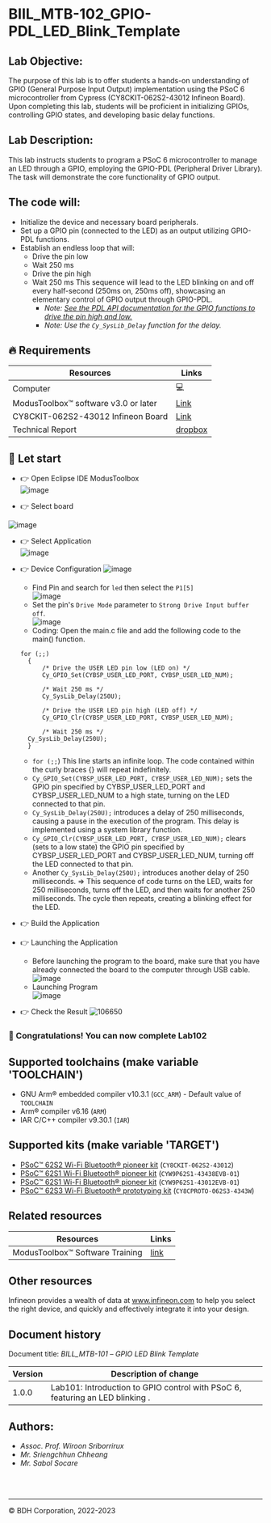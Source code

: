 # BIIL_MTB-102_GPIO-PDL_LED_Blink_Template
## Lab Objective:
The purpose of this lab is to offer students a hands-on understanding of GPIO (General Purpose Input Output) implementation using the PSoC 6 microcontroller from Cypress (CY8CKIT-062S2-43012 Infineon Board). Upon completing this lab, students will be proficient in initializing GPIOs, controlling GPIO states, and developing basic delay functions.

## Lab Description:
This lab instructs students to program a PSoC 6 microcontroller to manage an LED through a GPIO, employing the GPIO-PDL (Peripheral Driver Library). The task will demonstrate the core functionality of GPIO output.

## The code will:
- Initialize the device and necessary board peripherals.
- Set up a GPIO pin (connected to the LED) as an output utilizing GPIO-PDL functions.
- Establish an endless loop that will:
  - Drive the pin low
  - Wait 250 ms
  - Drive the pin high
  - Wait 250 ms
This sequence will lead to the LED blinking on and off every half-second (250ms on, 250ms off), showcasing an elementary control of GPIO output through GPIO-PDL.
    - *Note: [See the PDL API documentation for the GPIO functions to drive the pin high and low.](https://infineon.github.io/mtb-hal-cat1/html/group__group__hal__gpio.html#nested-classes)*
    - *Note: Use the `Cy_SysLib_Delay` function for the delay.*

## 🔥 Requirements
| Resources                                  | Links                                                                                                  |
|--------------------------------------------|--------------------------------------------------------------------------------------------------------|
| Computer                                   | 💻                                                                                                    |
| ModusToolbox™ software v3.0 or later       | [Link](https://www.infineon.com/modustoolbox)                                                         |
| CY8CKIT-062S2-43012 Infineon Board         | [Link](https://github.com/Advance-Innovation-Centre-AIC/BIIL_MTB-100_Hello_World_and_LED_Blinking_Programming_Template/assets/88732241/0215501d-b774-4045-8e64-ef49e28d8404) |
| Technical Report | [dropbox](https://www.dropbox.com/scl/fi/amaxc94pte0ut2i1r5ewx/Technical-Report-Lab00.paper?rlkey=b3xm3vrerz9xgv1glb30cvy9z&dl=0)

## 🚩 Let start
- 👉  Open Eclipse IDE ModusToolbox               
![image](https://github.com/Advance-Innovation-Centre-AIC/BIIL_MTB-100_Hello_World_and_LED_Blinking_Programming_Template/assets/88732241/276b5ee3-7752-488c-baa7-3b55f6615b27)                 

- 👉  Select board  
  
![image](https://github.com/Advance-Innovation-Centre-AIC/BIIL_MTB-100_Hello_World_and_LED_Blinking_Programming_Template/assets/88732241/df637b74-1bee-4c0c-9bdc-4b70d7f0cee8)

- 👉  Select Application      
![image](https://github.com/Advance-Innovation-Centre-AIC/BIIL_MTB-102_GPIO-PDL_LED_Blink_Template/assets/88732241/662a9e38-6f1b-4558-b8b7-49ed8cc1d42b)

- 👉  Device Configuration
  ![image](https://github.com/Advance-Innovation-Centre-AIC/BIIL_MTB-102_GPIO-PDL_LED_Blink_Template/assets/88732241/778447ee-6e93-4b91-a038-be23573b82f4)
  - Find Pin and search for `led` then select the `P1[5]`      
    ![image](https://github.com/Advance-Innovation-Centre-AIC/BIIL_MTB-102_GPIO-PDL_LED_Blink_Template/assets/88732241/5f516394-f05e-43e3-b0f7-2eb7daf2d8a6)
  -  Set the pin's `Drive Mode` parameter to `Strong Drive Input buffer off`.      
![image](https://github.com/Advance-Innovation-Centre-AIC/BIIL_MTB-102_GPIO-PDL_LED_Blink_Template/assets/88732241/a3fe848a-4396-4788-8ead-0afce0b0ddbd)
  - Coding: Open the main.c file and add the following code to the main() function.
  ```
  for (;;)
    {
        /* Drive the USER LED pin low (LED on) */
      	Cy_GPIO_Set(CYBSP_USER_LED_PORT, CYBSP_USER_LED_NUM);
      
        /* Wait 250 ms */
    	Cy_SysLib_Delay(250U);
    
        /* Drive the USER LED pin high (LED off) */
    	Cy_GPIO_Clr(CYBSP_USER_LED_PORT, CYBSP_USER_LED_NUM);
    
        /* Wait 250 ms */
	Cy_SysLib_Delay(250U);
    }
  ```
    - `for (;;`) This line starts an infinite loop. The code contained within the curly braces {} will repeat indefinitely.
    - `Cy_GPIO_Set(CYBSP_USER_LED_PORT, CYBSP_USER_LED_NUM);` sets the GPIO pin specified by CYBSP_USER_LED_PORT and CYBSP_USER_LED_NUM to a high state, turning on the LED connected to that pin.
    - `Cy_SysLib_Delay(250U);` introduces a delay of 250 milliseconds, causing a pause in the execution of the program. This delay is implemented using a system library function.
    - `Cy_GPIO_Clr(CYBSP_USER_LED_PORT, CYBSP_USER_LED_NUM);` clears (sets to a low state) the GPIO pin specified by CYBSP_USER_LED_PORT and CYBSP_USER_LED_NUM, turning off the LED connected to that pin.
    - Another `Cy_SysLib_Delay(250U);` introduces another delay of 250 milliseconds.
=> This sequence of code turns on the LED, waits for 250 milliseconds, turns off the LED, and then waits for another 250 milliseconds. The cycle then repeats, creating a blinking effect for the LED.
- 👉  Build the Application
- 👉  Launching the Application
    - Before launching the program to the board, make sure that you have already connected the board to the computer through USB cable.        
![image](https://github.com/Advance-Innovation-Centre-AIC/BIIL_MTB-100_Hello_World_and_LED_Blinking_Programming_Template/assets/88732241/7a6bb6ef-cb63-4613-98a1-42f9617ad724)
  - Launching Program    
    ![image](https://github.com/Advance-Innovation-Centre-AIC/BIIL_MTB-102_GPIO-PDL_LED_Blink_Template/assets/88732241/efee18cb-0e32-4d4e-93d1-6dd0ee609140)

- 👉  Check the Result
  ![106650](https://github.com/Advance-Innovation-Centre-AIC/BIIL_MTB-102_GPIO-PDL_LED_Blink_Template/assets/88732241/7d1bbd14-4157-4f9c-823d-e8f147dfea2e)


### 🎉  Congratulations! You can now complete Lab102

## Supported toolchains (make variable 'TOOLCHAIN')

- GNU Arm&reg; embedded compiler v10.3.1 (`GCC_ARM`) - Default value of `TOOLCHAIN`
- Arm&reg; compiler v6.16 (`ARM`)
- IAR C/C++ compiler v9.30.1 (`IAR`)

## Supported kits (make variable 'TARGET')

- [PSoC&trade; 62S2 Wi-Fi Bluetooth&reg; pioneer kit](https://www.infineon.com/CY8CKIT-062S2-43012) (`CY8CKIT-062S2-43012`)
- [PSoC&trade; 62S1 Wi-Fi Bluetooth&reg; pioneer kit](https://www.infineon.com/CYW9P62S1-43438EVB-01) (`CYW9P62S1-43438EVB-01`)
- [PSoC&trade; 62S1 Wi-Fi Bluetooth&reg; pioneer kit](https://www.infineon.com/CYW9P62S1-43012EVB-01) (`CYW9P62S1-43012EVB-01`)
- [PSoC&trade; 62S3 Wi-Fi Bluetooth&reg; prototyping kit](https://www.infineon.com/CY8CPROTO-062S3-4343W) (`CY8CPROTO-062S3-4343W`)


## Related resources
Resources  | Links
-----------|----------------------------------
ModusToolbox™ Software Training | [link](https://www.dropbox.com/sh/waj898o4o8eccx0/AAB3hBBaIQo2OvJ5-fubGJIha/training-modustoolbox-level1-getting-started-master/Manual/Ch2-Tools.pdf?dl=0)



## Other resources

Infineon provides a wealth of data at www.infineon.com to help you select the right device, and quickly and effectively integrate it into your design.


## Document history

Document title: *BILL_MTB-101* – *GPIO LED Blink Template*

 Version | Description of change
 ------- | ---------------------
 1.0.0   | Lab101: Introduction to GPIO control with PSoC 6, featuring an LED blinking .


## Authors:
- *Assoc. Prof. Wiroon Sriborrirux*
- *Mr. Sriengchhun Chheang*
- *Mr. Sabol Socare*
<br>

<br>

---------------------------------------------------------

© BDH Corporation, 2022-2023

